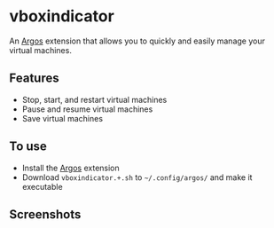 # vboxindicator
An [Argos](https://github.com/p-e-w/argos) extension that allows you to quickly and easily manage your virtual machines.

## Features
- Stop, start, and restart virtual machines
- Pause and resume virtual machines
- Save virtual machines

## To use
- Install the [Argos](https://github.com/p-e-w/argos) extension
- Download `vboxindicator.+.sh` to `~/.config/argos/` and make it executable

## Screenshots

